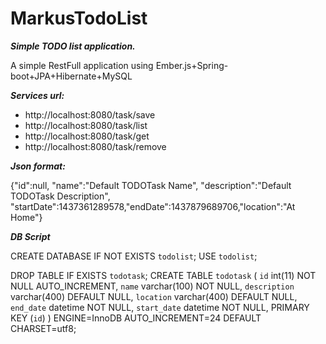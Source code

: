 # MarkusTodoList
***Simple TODO list application.***

A simple RestFull application using Ember.js+Spring-boot+JPA+Hibernate+MySQL

***Services url:***

- http://localhost:8080/task/save
- http://localhost:8080/task/list
- http://localhost:8080/task/get
- http://localhost:8080/task/remove

***Json format:***

{"id":null, "name":"Default TODOTask Name", "description":"Default TODOTask Description", "startDate":1437361289578,"endDate":1437879689706,"location":"At Home"}


***DB Script***

CREATE DATABASE  IF NOT EXISTS `todolist`;
USE `todolist`;

DROP TABLE IF EXISTS `todotask`;
CREATE TABLE `todotask` (
  `id` int(11) NOT NULL AUTO_INCREMENT,
  `name` varchar(100) NOT NULL,
  `description` varchar(400) DEFAULT NULL,
  `location` varchar(400) DEFAULT NULL,
  `end_date` datetime NOT NULL,
  `start_date` datetime NOT NULL,
  PRIMARY KEY (`id`)
) ENGINE=InnoDB AUTO_INCREMENT=24 DEFAULT CHARSET=utf8;